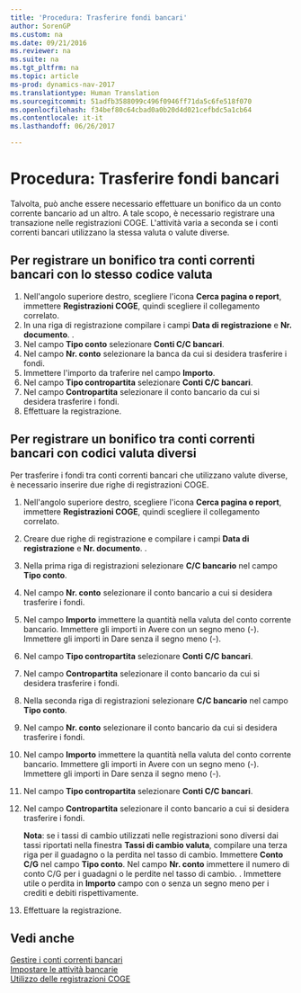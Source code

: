 ```yaml
---
title: 'Procedura: Trasferire fondi bancari'
author: SorenGP
ms.custom: na
ms.date: 09/21/2016
ms.reviewer: na
ms.suite: na
ms.tgt_pltfrm: na
ms.topic: article
ms-prod: dynamics-nav-2017
ms.translationtype: Human Translation
ms.sourcegitcommit: 51adfb3588099c496f0946ff71da5c6fe518f070
ms.openlocfilehash: f34bef80c64cbad0a0b20d4d021cefbdc5a1cb64
ms.contentlocale: it-it
ms.lasthandoff: 06/26/2017

---
```


# <a name="how-to-transfer-bank-funds"></a>Procedura: Trasferire fondi bancari
Talvolta, può anche essere necessario effettuare un bonifico da un conto corrente bancario ad un altro. A tale scopo, è necessario registrare una transazione nelle registrazioni COGE. L'attività varia a seconda se i conti correnti bancari utilizzano la stessa valuta o valute diverse.

## <a name="to-post-a-transfer-between-bank-accounts-with-the-same-currency-code"></a>Per registrare un bonifico tra conti correnti bancari con lo stesso codice valuta
1. Nell'angolo superiore destro, scegliere l'icona **Cerca pagina o report**, immettere **Registrazioni COGE**, quindi scegliere il collegamento correlato.
2. In una riga di registrazione compilare i campi **Data di registrazione** e **Nr. documento**. .
3. Nel campo **Tipo conto** selezionare **Conti C/C bancari**.
4. Nel campo **Nr. conto** selezionare la banca da cui si desidera trasferire i fondi.
5. Immettere l'importo da traferire nel campo **Importo**.
6. Nel campo **Tipo contropartita** selezionare **Conti C/C bancari**.
7. Nel campo **Contropartita** selezionare il conto bancario da cui si desidera trasferire i fondi.
8. Effettuare la registrazione.

## <a name="to-post-a-transfer-between-bank-accounts-with-different-currency-codes"></a>Per registrare un bonifico tra conti correnti bancari con codici valuta diversi
Per trasferire i fondi tra conti correnti bancari che utilizzano valute diverse, è necessario inserire due righe di registrazioni COGE.

1. Nell'angolo superiore destro, scegliere l'icona **Cerca pagina o report**, immettere **Registrazioni COGE**, quindi scegliere il collegamento correlato.
2. Creare due righe di registrazione e compilare i campi **Data di registrazione** e **Nr. documento**. .
3. Nella prima riga di registrazioni selezionare **C/C bancario** nel campo **Tipo conto**.
4. Nel campo **Nr. conto** selezionare il conto bancario a cui si desidera trasferire i fondi.
5. Nel campo **Importo** immettere la quantità nella valuta del conto corrente bancario. Immettere gli importi in Avere con un segno meno (-). Immettere gli importi in Dare senza il segno meno (-).
6. Nel campo **Tipo contropartita** selezionare **Conti C/C bancari**.
7. Nel campo **Contropartita** selezionare il conto bancario da cui si desidera trasferire i fondi.
8. Nella seconda riga di registrazioni selezionare **C/C bancario** nel campo **Tipo conto**.
9. Nel campo **Nr. conto** selezionare il conto bancario da cui si desidera trasferire i fondi.
10. Nel campo **Importo** immettere la quantità nella valuta del conto corrente bancario. Immettere gli importi in Avere con un segno meno (-). Immettere gli importi in Dare senza il segno meno (-).
11. Nel campo **Tipo contropartita** selezionare **Conti C/C bancari**.  
12. Nel campo **Contropartita** selezionare il conto bancario a cui si desidera trasferire i fondi.

    **Nota**: se i tassi di cambio utilizzati nelle registrazioni sono diversi dai tassi riportati nella finestra **Tassi di cambio valuta**, compilare una terza riga per il guadagno o la perdita nel tasso di cambio. Immettere **Conto C/G** nel campo **Tipo conto**. Nel campo **Nr. conto** immettere il numero di conto C/G per i guadagni o le perdite nel tasso di cambio. . Immettere utile o perdita in **Importo** campo con o senza un segno meno per i crediti e debiti rispettivamente.
13. Effettuare la registrazione.

## <a name="see-also"></a>Vedi anche  
[Gestire i conti correnti bancari](bank-manage-bank-accounts.md)  
[Impostare le attività bancarie](bank-setup-banking.md)  
[Utilizzo delle registrazioni COGE](ui-work-general-journals.md)

